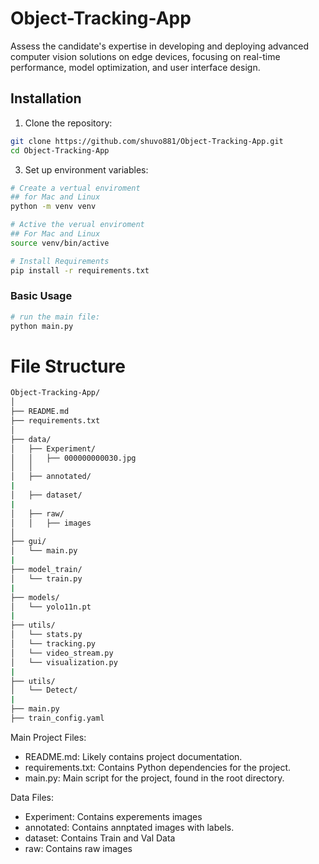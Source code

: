 # Object-Tracking-App

Assess the candidate&#39;s expertise in developing and deploying advanced
computer vision solutions on edge devices, focusing on real-time performance, model
optimization, and user interface design.


## Installation

1. Clone the repository:
```bash
git clone https://github.com/shuvo881/Object-Tracking-App.git
cd Object-Tracking-App
```

3. Set up environment variables:

```bash
# Create a vertual enviroment
## for Mac and Linux
python -m venv venv

# Active the verual enviroment
## For Mac and Linux
source venv/bin/active
```


```bash
# Install Requirements
pip install -r requirements.txt
```

### Basic Usage

```bash
# run the main file:
python main.py
```


# File Structure

``` bash
Object-Tracking-App/
│
├── README.md
├── requirements.txt
│
├── data/
│   ├── Experiment/
│   │   ├── 000000000030.jpg
│   │
│   ├── annotated/
|
│   ├── dataset/
|
│   ├── raw/
│   │   ├── images
│
├── gui/
│   └── main.py
|
├── model_train/
│   └── train.py
|
├── models/
│   └── yolo11n.pt
|
├── utils/
│   └── stats.py
│   └── tracking.py
│   └── video_stream.py
│   └── visualization.py
|
├── utils/
│   └── Detect/
|
├── main.py
├── train_config.yaml

```

Main Project Files:
* README.md: Likely contains project documentation.
* requirements.txt: Contains Python dependencies for the project.
* main.py: Main script for the project, found in the root directory.

Data Files:
* Experiment: Contains experements images
* annotated: Contains annptated images with labels.
* dataset: Contains Train and Val Data
* raw: Contains raw images

